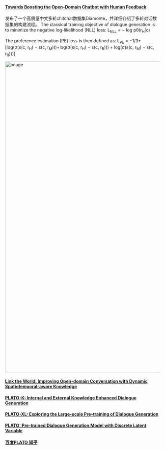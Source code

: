 #### [Towards Boosting the Open-Domain Chatbot with Human Feedback](https://arxiv.org/pdf/2208.14165.pdf)
发布了一个高质量中文多轮chitchat数据集Diamonte，并详细介绍了多轮对话数据集的构建流程。
The classical training objective of dialogue generation is to minimize the negative log-likelihood (NLL) loss:
    L<sub>NLL</sub> = − log pθ(r<sub>H</sub>|c) 
    
 The preference estimation (PE) loss is then defined as:
L<sub>PE</sub> = −1/3*[log(σ(s(c, r<sub>H</sub>) − s(c, r<sub>M</sub>)))+log(σ(s(c, r<sub>H</sub>) − s(c, r<sub>R</sub>))) + log(σ(s(c, r<sub>M</sub>) − s(c, r<sub>R</sub>)))]

 <img width="1013" alt="image" src="https://user-images.githubusercontent.com/8350994/227929218-db0821f5-e135-4497-b1e3-d828419e60dc.png">

#### [Link the World: Improving Open-domain Conversation with Dynamic Spatiotemporal-aware Knowledge](https://arxiv.org/pdf/2206.14000.pdf)


#### [PLATO-K: Internal and External Knowledge Enhanced Dialogue Generation](https://arxiv.org/pdf/2211.00910.pdf)


#### [PLATO-XL: Exploring the Large-scale Pre-training of Dialogue Generation](https://arxiv.org/pdf/2211.00910.pdf)


#### [PLATO: Pre-trained Dialogue Generation Model with Discrete Latent Variable](https://aclanthology.org/2020.acl-main.9.pdf)


#### [百度PLATO 知乎](https://www.zhihu.com/question/493911256/answer/2931945930)
